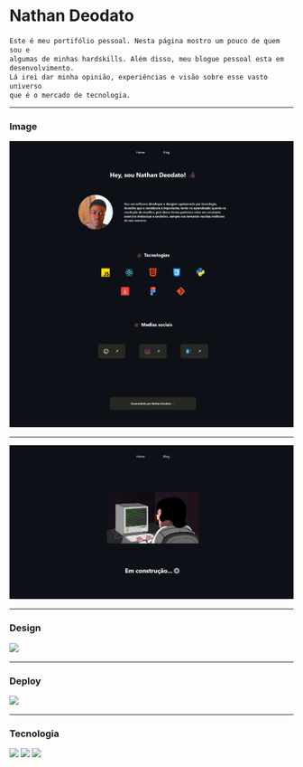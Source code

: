 # Nathan Deodato
    Este é meu portifólio pessoal. Nesta página mostro um pouco de quem sou e 
    algumas de minhas hardskills. Além disso, meu blogue pessoal esta em desenvolvimento.
    Lá irei dar minha opinião, experiências e visão sobre esse vasto universo 
    que é o mercado de tecnologia.
    
---


### Image

<img src="./Assets/photo/NathanCode - page1.png">

---

<img src="./Assets/photo/NathanCode - page2.png">

---

### Design

<a href="https://www.figma.com/file/ELqzBwY6CAR8YucuNd0Gxm/NathanCode---Portif%C3%B3lio%2FBlog?type=design&t=liky6zaXwudgXeCn-6">
    <img src="https://img.shields.io/badge/Figma-F24E1E?style=for-the-badge&logo=figma&logoColor=white">
</a>

---

### Deploy

<a href="">
    <img src="https://img.shields.io/badge/Netlify-00C7B7?style=for-the-badge&logo=netlify&logoColor=white">
</a>

---

### Tecnologia

<img src="https://img.shields.io/badge/JavaScript-323330?style=for-the-badge&logo=javascript&logoColor=F7DF1E">

<img src="https://img.shields.io/badge/HTML5-E34F26?style=for-the-badge&logo=html5&logoColor=white">

<img src="https://img.shields.io/badge/CSS3-1572B6?style=for-the-badge&logo=css3&logoColor=white">
